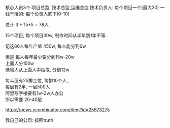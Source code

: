核心人员3个:项目总监, 技术总监,运维总监
技术负责人: 每个项目一个(最大30)
一线干活的: 每个负责人底下(0-10)

总计 3 + 15*5 = 78人

15个项目, 每个项目30w, 制作时间从半年到1年不等.  

记这80人每年产值 450w, 每人能分到6w

但是 每人每年最少要分到15w-20w  
上面人分150w  
低端人从上面人中抽取, 分到12w  

每半层有25排工位, 每排10个人 ,  
每层有2半, 一层500人  
阿里写字楼要有1w-2w人办公  
所以需要 20-40层   


https://news.ycombinator.com/item?id=25673275


我自己的公司: 按照truth